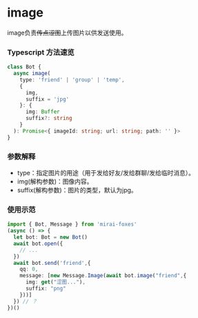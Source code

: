 # image

image负责~~传点涩图~~上传图片以供发送使用。

### Typescript 方法速览

```typescript
class Bot {
  async image(
    type: 'friend' | 'group' | 'temp',
    {
      img,
      suffix = 'jpg'
    }: {
      img: Buffer
      suffix?: string
    }
  ): Promise<{ imageId: string; url: string; path: '' }>
}
```

### 参数解释

- type：指定图片的用途（用于发给好友/发给群聊/发给临时消息）。
- img(解构参数)：图像内容。
- suffix(解构参数)：图片的类型，默认为jpg。

### 使用示范

```typescript
import { Bot, Message } from 'mirai-foxes'
(async () => {
  let bot: Bot = new Bot()
  await bot.open({
    // ...
  })
  await bot.send('friend',{
    qq: 0,
    message: [new Message.Image(await bot.image("friend",{
      img: get("涩图..."),
      suffix: "png"
    }))]
  }) // ？
})()
```
